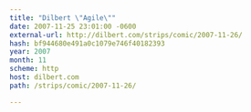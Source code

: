 ```yaml
---
title: "Dilbert \"Agile\""
date: 2007-11-25 23:01:00 -0600
external-url: http://dilbert.com/strips/comic/2007-11-26/
hash: bf944680e491a0c1079e746f40182393
year: 2007
month: 11
scheme: http
host: dilbert.com
path: /strips/comic/2007-11-26/

---
```



